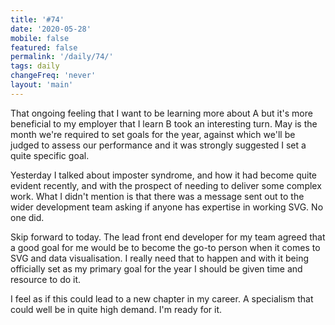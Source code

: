 ```yaml
---
title: '#74'
date: '2020-05-28'
mobile: false
featured: false
permalink: '/daily/74/'
tags: daily
changeFreq: 'never'
layout: 'main'
---
```


That ongoing feeling that I want to be learning more about A but it's more beneficial to my employer that I learn B took an interesting turn. May is the month we're required to set goals for the year, against which we'll be judged to assess our performance and it was strongly suggested I set a quite specific goal.

Yesterday I talked about imposter syndrome, and how it had become quite evident recently, and with the prospect of needing to deliver some complex work. What I didn't mention is that there was a message sent out to the wider development team asking if anyone has expertise in working SVG. No one did.

Skip forward to today. The lead front end developer for my team agreed that a good goal for me would be to become the go-to person when it comes to SVG and data visualisation. I really need that to happen and with it being officially set as my primary goal for the year I should be given time and resource to do it.

I feel as if this could lead to a new chapter in my career. A specialism that could well be in quite high demand. I'm ready for it.
